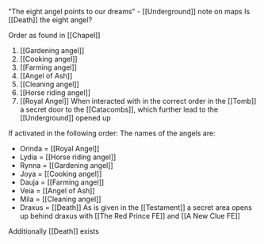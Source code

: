 "The eight angel points to our dreams" - [[Underground]] note on maps
Is [[Death]] the eight angel?

Order as found in [[Chapel]]
1. [[Gardening angel]]
2. [[Cooking angel]]
3. [[Farming angel]]
4. [[Angel of Ash]]
5. [[Cleaning angel]]
6. [[Horse riding angel]]
7. [[Royal Angel]]
When interacted with in the correct order in the [[Tomb]] a secret door to the [[Catacombs]], which further lead to the [[Underground]] opened up

If activated in the following order:
The names of the angels are:
- Orinda = [[Royal Angel]]
- Lydia = [[Horse riding angel]]
- Rynna = [[Gardening angel]]
- Joya = [[Cooking angel]]
- Dauja = [[Farming angel]]
- Veia = [[Angel of Ash]]
- Mila = [[Cleaning angel]]
- Draxus = [[Death]]
As is given in the [[Testament]] a secret area opens up behind draxus with [[The Red Prince FE]] and [[A New Clue FE]]


Additionally [[Death]] exists